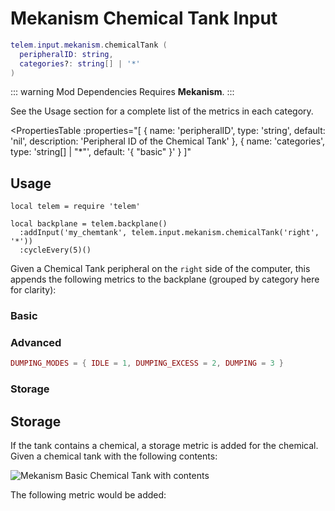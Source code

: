 # Mekanism Chemical Tank Input <RepoLink path="lib/input/mekanism/ChemicalTankInputAdapter.lua" />

```lua
telem.input.mekanism.chemicalTank (
  peripheralID: string,
  categories?: string[] | '*'
)
```

::: warning Mod Dependencies
Requires **Mekanism**.
:::

See the Usage section for a complete list of the metrics in each category.

<PropertiesTable
  :properties="[
    {
      name: 'peripheralID',
      type: 'string',
      default: 'nil',
      description: 'Peripheral ID of the Chemical Tank'
    },
    {
      name: 'categories',
      type: 'string[] | &quot;*&quot;',
      default: '{ &quot;basic&quot; }'
    }
  ]"
>
<template v-slot:categories>

List of metric categories to query. The value `"*"` can be used to include all categories, which are listed below.

```lua
{ "basic", "advanced", "storage" }
```
</template>
</PropertiesTable>

## Usage

```lua{4}
local telem = require 'telem'

local backplane = telem.backplane()
  :addInput('my_chemtank', telem.input.mekanism.chemicalTank('right', '*'))
  :cycleEvery(5)()
```

Given a Chemical Tank peripheral on the `right` side of the computer, this appends the following metrics to the backplane (grouped by category here for clarity):

### Basic

<MetricTable
  prefix="mekchemtank:"
  :metrics="[
    { name: 'fill_item_count',    value: '0 - inf',   unit: 'item'  },
    { name: 'filled_percentage',  value: '0.0 - 1.0'                },
    { name: 'drain_item_count',   value: '0 - inf',   unit: 'item'  }
  ]"
/>

### Advanced

```lua
DUMPING_MODES = { IDLE = 1, DUMPING_EXCESS = 2, DUMPING = 3 }
```

<MetricTable
  prefix="mekchemtank:"
  :metrics="[
    { name: 'dumping_mode', value: 'DUMPING_MODES value' }
  ]"
/>

### Storage

<MetricTable
  prefix="mekchemtank:"
  :metrics="[
    { name: 'stored',   value: '0.0 - inf', unit: 'B' },
    { name: 'capacity', value: '0.0 - inf', unit: 'B' },
    { name: 'needed',   value: '0.0 - inf', unit: 'B' }
  ]"
/>

## Storage
If the tank contains a chemical, a storage metric is added for the chemical. Given a chemical tank with the following contents:

![Mekanism Basic Chemical Tank with contents](/assets/mekanism-chem-tank.webp)

The following metric would be added:

<MetricTable
  prefix="storage:"
  :metrics="[
    { name: 'mekanism:ethene', value: '47', unit: 'B' }
  ]"
/>